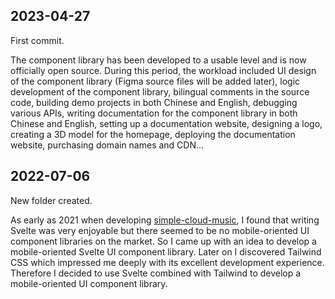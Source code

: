 ## 2023-04-27

First commit.

The component library has been developed to a usable level and is now officially open source. During this period, the workload included UI design of the component library (Figma source files will be added later), logic development of the component library, bilingual comments in the source code, building demo projects in both Chinese and English, debugging various APIs, writing documentation for the component library in both Chinese and English, setting up a documentation website, designing a logo, creating a 3D model for the homepage, deploying the documentation website, purchasing domain names and CDN...

## 2022-07-06

New folder created.

As early as 2021 when developing [simple-cloud-music](https://github.com/dufu1991/simple-cloud-music), I found that writing Svelte was very enjoyable but there seemed to be no mobile-oriented UI component libraries on the market. So I came up with an idea to develop a mobile-oriented Svelte UI component library. Later on I discovered Tailwind CSS which impressed me deeply with its excellent development experience. Therefore I decided to use Svelte combined with Tailwind to develop a mobile-oriented UI component library.
